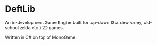 # DeftLib

An in-development Game Engine built for top-down (Stardew valley, old-school zelda etc.) 2D games.

Written in C# on top of MonoGame.
